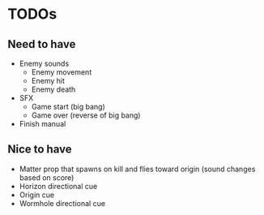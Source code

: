 # TODOs

## Need to have
- Enemy sounds
  - Enemy movement
  - Enemy hit
  - Enemy death
- SFX
  - Game start (big bang)
  - Game over (reverse of big bang)
- Finish manual

## Nice to have
- Matter prop that spawns on kill and flies toward origin (sound changes based on score)
- Horizon directional cue
- Origin cue
- Wormhole directional cue
